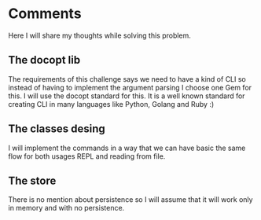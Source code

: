 # Comments

Here I will share my thoughts while solving this problem.

## The docopt lib

The requirements of this challenge says we need to have a kind of CLI so
instead of having to implement the argument parsing I choose one Gem for this.
I will use the docopt standard for this. It is a well known standard for creating
CLI in many languages like Python, Golang and Ruby :)


## The classes desing

I will implement the commands in a way that we can have basic the same flow
for both usages REPL and reading from file.

## The store

There is no mention about persistence so I will assume that it will work only
in memory and with no persistence.

